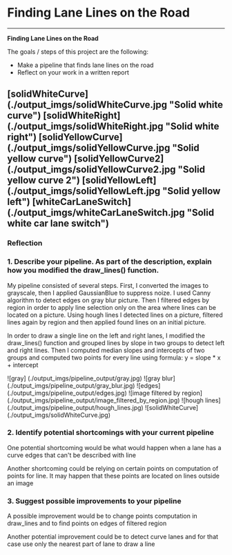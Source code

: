 # **Finding Lane Lines on the Road**

---

**Finding Lane Lines on the Road**

The goals / steps of this project are the following:
* Make a pipeline that finds lane lines on the road
* Reflect on your work in a written report


[//]: # (Image References)

[solidWhiteCurve] (./output_imgs/solidWhiteCurve.jpg "Solid white curve")
[solidWhiteRight] (./output_imgs/solidWhiteRight.jpg "Solid white right")
[solidYellowCurve] (./output_imgs/solidYellowCurve.jpg "Solid yellow curve")
[solidYellowCurve2] (./output_imgs/solidYellowCurve2.jpg "Solid yellow curve 2")
[solidYellowLeft] (./output_imgs/solidYellowLeft.jpg "Solid yellow left")
[whiteCarLaneSwitch] (./output_imgs/whiteCarLaneSwitch.jpg "Solid white car lane switch")
---

### Reflection

### 1. Describe your pipeline. As part of the description, explain how you modified the draw_lines() function.

My pipeline consisted of several steps. First, I converted the images to grayscale, then I applied GaussianBlue to suppress noize.
I used Canny algorithm to detect edges on gray blur picture. Then I filtered edges by region in order to apply line selection only on the area where lines can be located on a picture.
Using hough lines I detected lines on a picture, filtered lines again by region and then applied found lines on an initial picture.

In order to draw a single line on the left and right lanes, I modified the draw_lines() function and grouped lines by slope in two groups to detect left and right lines. Then I computed median slopes and intercepts of two groups and computed two points for every line using formula: y = slope * x + intercept

![gray] (./output_imgs/pipeline_output/gray.jpg)
![gray blur] (./output_imgs/pipeline_output/gray_blur.jpg)
![edges] (./output_imgs/pipeline_output/edges.jpg)
![image filtered by region] (./output_imgs/pipeline_output/image_filtered_by_region.jpg)
![hough lines] (./output_imgs/pipeline_output/hough_lines.jpg)
![solidWhiteCurve] (./output_imgs/solidWhiteCurve.jpg)


### 2. Identify potential shortcomings with your current pipeline


One potential shortcoming would be what would happen when a lane has a curve edges that can't be described with line

Another shortcoming could be relying on certain points on computation of points for line. It may happen that these points are located on lines outside an image


### 3. Suggest possible improvements to your pipeline

A possible improvement would be to change points computation in draw_lines and to find points on edges of filtered region

Another potential improvement could be to detect curve lanes and for that case use only the nearest part of lane to draw a line
